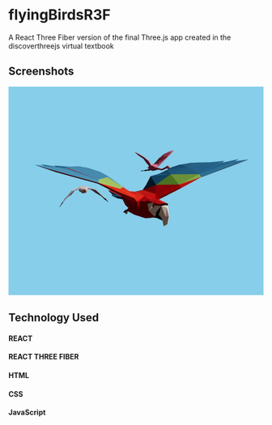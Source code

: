 
# flyingBirdsR3F
A React Three Fiber version of the final Three.js app created in the discoverthreejs virtual textbook

## Screenshots

![Main Screen](public/ScreenGrab.JPG)

## Technology Used

#### REACT
#### REACT THREE FIBER
#### HTML
#### CSS
#### JavaScript

